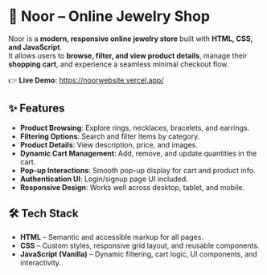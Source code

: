 
# 💎 Noor – Online Jewelry Shop  

Noor is a **modern, responsive online jewelry store** built with **HTML, CSS, and JavaScript**.  
It allows users to **browse, filter, and view product details**, manage their **shopping cart**, and experience a seamless minimal checkout flow.  

👉 **Live Demo:** https://noorwebsite.vercel.app/

## ✨ Features  

- **Product Browsing**: Explore rings, necklaces, bracelets, and earrings.  
- **Filtering Options**: Search and filter items by category.  
- **Product Details**: View description, price, and images.  
- **Dynamic Cart Management**: Add, remove, and update quantities in the cart.  
- **Pop-up Interactions**: Smooth pop-up display for cart and product info.  
- **Authentication UI**: Login/signup page UI included.  
- **Responsive Design**: Works well across desktop, tablet, and mobile.  

## 🛠️ Tech Stack  

- **HTML** – Semantic and accessible markup for all pages.  
- **CSS** – Custom styles, responsive grid layout, and reusable components.  
- **JavaScript (Vanilla)** – Dynamic filtering, cart logic, UI components, and interactivity.  



